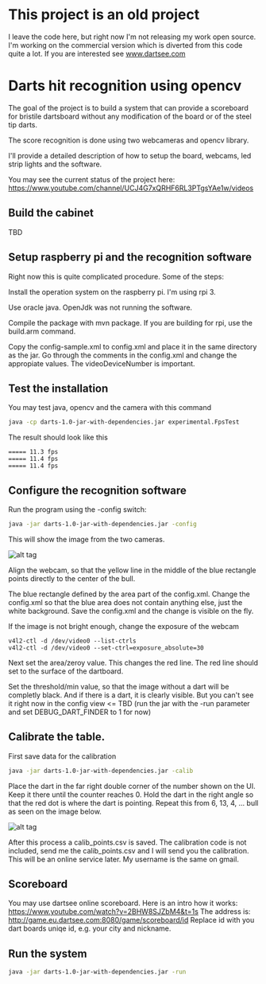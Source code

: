 # This project is an old project

I leave the code here, but right now I'm not releasing my work
open source. I'm working on the commercial version which is
diverted from this code quite a lot. If you are interested
see www.dartsee.com


# Darts hit recognition using opencv

The goal of the project is to build a system that can provide a scoreboard for
bristile dartsboard without any modification of the board or of the steel tip darts.

The score recognition is done using two webcameras and opencv library.

I'll provide a detailed description of how to setup the board, webcams, led strip
lights and the software. 

You may see the current status of the project here: https://www.youtube.com/channel/UCJ4G7xQRHF6RL3PTgsYAe1w/videos


## Build the cabinet

TBD

## Setup raspberry pi and the recognition software

Right now this is quite complicated procedure. Some of the steps:

Install the operation system on the raspberry pi. I'm using rpi 3.

Use oracle java. OpenJdk was not running the software.

Compile the package with mvn package. If you are building for rpi, use the build.arm command.

Copy the config-sample.xml to config.xml and place it in the same directory as the jar.
Go through the comments in the config.xml and change the appropiate values.
The videoDeviceNumber is important.

## Test the installation

You may test java, opencv and the camera with this command

```bash
java -cp darts-1.0-jar-with-dependencies.jar experimental.FpsTest
```

The result should look like this

```text
===== 11.3 fps
===== 11.4 fps
===== 11.4 fps
```

## Configure the recognition software

Run the program using the -config switch:

```bash
java -jar darts-1.0-jar-with-dependencies.jar -config
```

This will show the image from the two cameras. 

![alt tag](https://github.com/vassdoki/opencv-darts/blob/master/docs/images/config.png)

Align the webcam, so that the yellow line in the middle of the blue rectangle points
directly to the center of the bull.

The blue rectangle defined by the area part of the config.xml.
Change the config.xml so that the blue area does not contain anything else, just the white
background. Save the config.xml and the change is visible on the fly.

If the image is not bright enough, change the exposure of the webcam

```aidl
v4l2-ctl -d /dev/video0 --list-ctrls
v4l2-ctl -d /dev/video0 --set-ctrl=exposure_absolute=30
```

Next set the area/zeroy value. This changes the red line. The red line should set to
the surface of the dartboard.

Set the threshold/min value, so that the image without a dart will be completly black.
And if there is a dart, it is clearly visible. 
But you can't see it right now in the config view <= TBD (run the jar with the -run parameter and set DEBUG_DART_FINDER to 1 for now)

## Calibrate the table.
 
First save data for the calibration

```bash
java -jar darts-1.0-jar-with-dependencies.jar -calib
```

Place the dart in the far right double corner of the number shown on the UI. Keep
 it there until the counter reaches 0. Hold the dart in the right angle so that the red
 dot is where the dart is pointing. Repeat this from 6, 13, 4, ... bull as seen on the
image below.
 
![alt tag](https://github.com/vassdoki/opencv-darts/blob/master/docs/images/cali_order.png)


After this process a calib_points.csv is saved. The calibration code is not included,
send me the calib_points.csv and I will send you the calibration. This will be
an online service later. My username is the same on gmail.


## Scoreboard

You may use dartsee online scoreboard. Here is an intro how it works: https://www.youtube.com/watch?v=2BHW8SJZbM4&t=1s
The address is: http://game.eu.dartsee.com:8080/game/scoreboard/id
Replace id with you dart boards uniqe id, e.g. your city and nickname.

## Run the system

```bash
java -jar darts-1.0-jar-with-dependencies.jar -run
```

